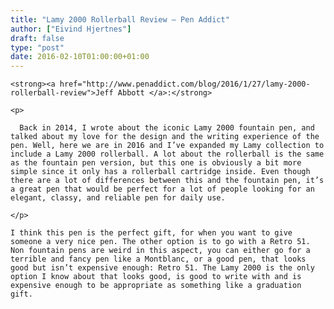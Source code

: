 ```yaml
---
title: "Lamy 2000 Rollerball Review — Pen Addict"
author: ["Eivind Hjertnes"]
draft: false
type: "post"
date: 2016-02-10T01:00:00+01:00
---
```


<div class="HTML">
  <div></div>

<p>

</div>

```text
<strong><a href="http://www.penaddict.com/blog/2016/1/27/lamy-2000-rollerball-review">Jeff Abbott </a>:</strong>
```

<div class="HTML">
  <div></div>

</p>

</div>

<div class="HTML">
  <div></div>

<blockquote>

</div>

```text
<p>

  Back in 2014, I wrote about the iconic Lamy 2000 fountain pen, and talked about my love for the design and the writing experience of the pen. Well, here we are in 2016 and I’ve expanded my Lamy collection to include a Lamy 2000 rollerball. A lot about the rollerball is the same as the fountain pen version, but this one is obviously a bit more simple since it only has a rollerball cartridge inside. Even though there are a lot of differences between this and the fountain pen, it’s a great pen that would be perfect for a lot of people looking for an elegant, classy, and reliable pen for daily use.

</p>
```

<div class="HTML">
  <div></div>

</blockquote>

</div>

<div class="HTML">
  <div></div>

<p>

</div>

```text
I think this pen is the perfect gift, for when you want to give someone a very nice pen. The other option is to go with a Retro 51. Non fountain pens are weird in this aspect, you can either go for a terrible and fancy pen like a Montblanc, or a good pen, that looks good but isn’t expensive enough: Retro 51. The Lamy 2000 is the only option I know about that looks good, is good to write with and is expensive enough to be appropriate as something like a graduation gift.
```

<div class="HTML">
  <div></div>

</p>

</div>
